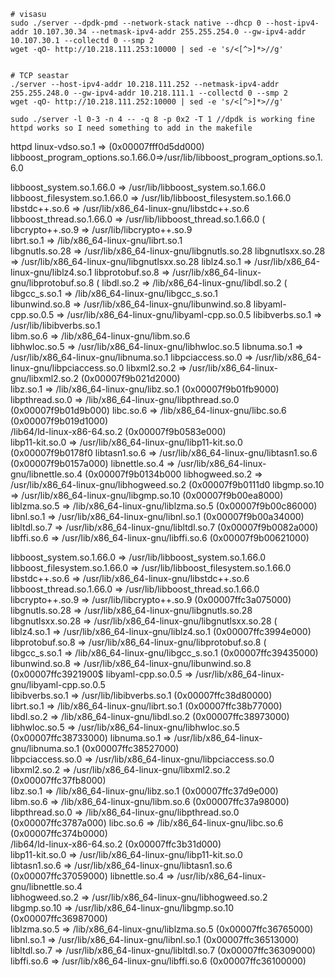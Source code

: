 
```
# visasu
sudo ./server --dpdk-pmd --network-stack native --dhcp 0 --host-ipv4-addr 10.107.30.34 --netmask-ipv4-addr 255.255.254.0 --gw-ipv4-addr 10.107.30.1 --collectd 0 --smp 2
wget -qO- http://10.218.111.253:10000 | sed -e 's/<[^>]*>//g'


# TCP seastar
./server --host-ipv4-addr 10.218.111.252 --netmask-ipv4-addr 255.255.248.0 --gw-ipv4-addr 10.218.111.1 --collectd 0 --smp 2
wget -qO- http://10.218.111.252:10000 | sed -e 's/<[^>]*>//g'

sudo ./server -l 0-3 -n 4 -- -q 8 -p 0x2 -T 1 //dpdk is working fine
httpd works so I need something to add in the makefile
```

httpd
linux-vdso.so.1 =>  (0x00007fff0d5dd000)                                     
libboost_program_options.so.1.66.0=>/usr/lib/libboost_program_options.so.1.6.0  



libboost_system.so.1.66.0 => /usr/lib/libboost_system.so.1.66.0
libboost_filesystem.so.1.66.0 => /usr/lib/libboost_filesystem.so.1.66.0
libstdc++.so.6 => /usr/lib/x86_64-linux-gnu/libstdc++.so.6
libboost_thread.so.1.66.0 => /usr/lib/libboost_thread.so.1.66.0 (
libcrypto++.so.9 => /usr/lib/libcrypto++.so.9           
librt.so.1 => /lib/x86_64-linux-gnu/librt.so.1           
libgnutls.so.28 => /usr/lib/x86_64-linux-gnu/libgnutls.so.28
libgnutlsxx.so.28 => /usr/lib/x86_64-linux-gnu/libgnutlsxx.so.28
liblz4.so.1 => /usr/lib/x86_64-linux-gnu/liblz4.so.1
libprotobuf.so.8 => /usr/lib/x86_64-linux-gnu/libprotobuf.so.8 (
libdl.so.2 => /lib/x86_64-linux-gnu/libdl.so.2 (          
libgcc_s.so.1 => /lib/x86_64-linux-gnu/libgcc_s.so.1  
libunwind.so.8 => /usr/lib/x86_64-linux-gnu/libunwind.so.8
libyaml-cpp.so.0.5 => /usr/lib/x86_64-linux-gnu/libyaml-cpp.so.0.5
libibverbs.so.1 => /usr/lib/libibverbs.so.1              
libm.so.6 => /lib/x86_64-linux-gnu/libm.so.6          
libhwloc.so.5 => /usr/lib/x86_64-linux-gnu/libhwloc.so.5
libnuma.so.1 => /usr/lib/x86_64-linux-gnu/libnuma.so.1
libpciaccess.so.0 => /usr/lib/x86_64-linux-gnu/libpciaccess.so.0
libxml2.so.2 => /usr/lib/x86_64-linux-gnu/libxml2.so.2 (0x00007f9b021d2000)   
libz.so.1 => /lib/x86_64-linux-gnu/libz.so.1 (0x00007f9b01fb9000)             
libpthread.so.0 => /lib/x86_64-linux-gnu/libpthread.so.0 (0x00007f9b01d9b000)
libc.so.6 => /lib/x86_64-linux-gnu/libc.so.6 (0x00007f9b019d1000)             
/lib64/ld-linux-x86-64.so.2 (0x00007f9b0583e000)                              
libp11-kit.so.0 => /usr/lib/x86_64-linux-gnu/libp11-kit.so.0 (0x00007f9b0178f0
libtasn1.so.6 => /usr/lib/x86_64-linux-gnu/libtasn1.so.6 (0x00007f9b0157a000)
libnettle.so.4 => /usr/lib/x86_64-linux-gnu/libnettle.so.4 (0x00007f9b0134b000
libhogweed.so.2 => /usr/lib/x86_64-linux-gnu/libhogweed.so.2 (0x00007f9b0111d0
libgmp.so.10 => /usr/lib/x86_64-linux-gnu/libgmp.so.10 (0x00007f9b00ea8000)   
liblzma.so.5 => /lib/x86_64-linux-gnu/liblzma.so.5 (0x00007f9b00c86000)       
libnl.so.1 => /usr/lib/x86_64-linux-gnu/libnl.so.1 (0x00007f9b00a34000)       
libltdl.so.7 => /usr/lib/x86_64-linux-gnu/libltdl.so.7 (0x00007f9b0082a000)   
libffi.so.6 => /usr/lib/x86_64-linux-gnu/libffi.so.6 (0x00007f9b00621000)     



libboost_system.so.1.66.0 => /usr/lib/libboost_system.so.1.66.0             
libboost_filesystem.so.1.66.0 => /usr/lib/libboost_filesystem.so.1.66.0       
libstdc++.so.6 => /usr/lib/x86_64-linux-gnu/libstdc++.so.6                     
libboost_thread.so.1.66.0 => /usr/lib/libboost_thread.so.1.66.0               
libcrypto++.so.9 => /usr/lib/libcrypto++.so.9 (0x00007ffc3a075000)            
libgnutls.so.28 => /usr/lib/x86_64-linux-gnu/libgnutls.so.28                   
libgnutlsxx.so.28 => /usr/lib/x86_64-linux-gnu/libgnutlsxx.so.28 (             
liblz4.so.1 => /usr/lib/x86_64-linux-gnu/liblz4.so.1 (0x00007ffc3994e000)     
libprotobuf.so.8 => /usr/lib/x86_64-linux-gnu/libprotobuf.so.8 (               
libgcc_s.so.1 => /lib/x86_64-linux-gnu/libgcc_s.so.1 (0x00007ffc39435000)     
libunwind.so.8 => /usr/lib/x86_64-linux-gnu/libunwind.so.8 (0x00007ffc3921900$
libyaml-cpp.so.0.5 => /usr/lib/x86_64-linux-gnu/libyaml-cpp.so.0.5             
libibverbs.so.1 => /usr/lib/libibverbs.so.1 (0x00007ffc38d80000)              
librt.so.1 => /lib/x86_64-linux-gnu/librt.so.1 (0x00007ffc38b77000)           
libdl.so.2 => /lib/x86_64-linux-gnu/libdl.so.2 (0x00007ffc38973000)           
libhwloc.so.5 => /usr/lib/x86_64-linux-gnu/libhwloc.so.5 (0x00007ffc38733000)
libnuma.so.1 => /usr/lib/x86_64-linux-gnu/libnuma.so.1 (0x00007ffc38527000)   
libpciaccess.so.0 => /usr/lib/x86_64-linux-gnu/libpciaccess.so.0               
libxml2.so.2 => /usr/lib/x86_64-linux-gnu/libxml2.so.2 (0x00007ffc37fb8000)   
libz.so.1 => /lib/x86_64-linux-gnu/libz.so.1 (0x00007ffc37d9e000)             
libm.so.6 => /lib/x86_64-linux-gnu/libm.so.6 (0x00007ffc37a98000)             
libpthread.so.0 => /lib/x86_64-linux-gnu/libpthread.so.0 (0x00007ffc3787a000)
libc.so.6 => /lib/x86_64-linux-gnu/libc.so.6 (0x00007ffc374b0000)             
/lib64/ld-linux-x86-64.so.2 (0x00007ffc3b31d000)                              
libp11-kit.so.0 => /usr/lib/x86_64-linux-gnu/libp11-kit.so.0                         
libtasn1.so.6 => /usr/lib/x86_64-linux-gnu/libtasn1.so.6 (0x00007ffc37059000)
libnettle.so.4 => /usr/lib/x86_64-linux-gnu/libnettle.so.4                           
libhogweed.so.2 => /usr/lib/x86_64-linux-gnu/libhogweed.so.2                        
libgmp.so.10 => /usr/lib/x86_64-linux-gnu/libgmp.so.10 (0x00007ffc36987000)   
liblzma.so.5 => /lib/x86_64-linux-gnu/liblzma.so.5 (0x00007ffc36765000)       
libnl.so.1 => /usr/lib/x86_64-linux-gnu/libnl.so.1 (0x00007ffc36513000)       
libltdl.so.7 => /usr/lib/x86_64-linux-gnu/libltdl.so.7 (0x00007ffc36309000)   
libffi.so.6 => /usr/lib/x86_64-linux-gnu/libffi.so.6 (0x00007ffc36100000)     
